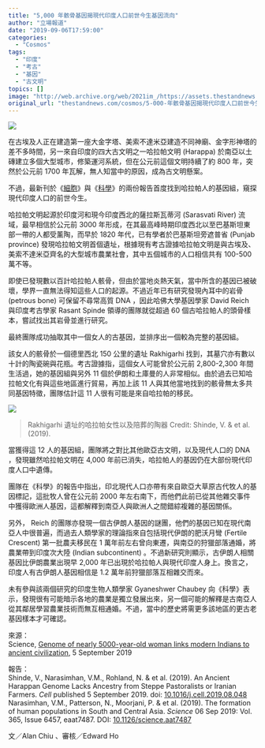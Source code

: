 ```yaml
---
title: "5,000 年骸骨基因揭現代印度人口前世今生基因流向"
author: "立場報道"
date: "2019-09-06T17:59:00"
categories:
  - "Cosmos"
tags:
  - "印度"
  - "考古"
  - "基因"
  - "古文明"
topics: []
image: "http://web.archive.org/web/2021im_/https://assets.thestandnews.com/media/photos/5000-07_nHuEo.png"
original_url: "thestandnews.com/cosmos/5-000-年骸骨基因揭現代印度人口前世今生基因流向"
---
```

![](http://web.archive.org/web/2021im_/https://assets.thestandnews.com/media/photos/5000-07_nHuEo.png)

在古埃及人正在建造第一座大金字塔、美索不達米亞建造不同神廟、金字形神塔的差不多時間，另一來自印度的四大古文明之一哈拉帕文明 (Harappa) 於南亞以土磚建立多個大型城市，修築運河系統，但在公元前這個文明持續了約 800 年，突然於公元前 1700 年瓦解，無人知當中的原因，成為古文明懸案。

不過，最新刊於《[細胞](http://web.archive.org/web/20211229133017/https://www.cell.com/cell/fulltext/S0092-8674(19)30967-5)》與《[科學](http://web.archive.org/web/20211229133017/https://science.sciencemag.org/content/365/6457/eaat7487)》的兩份報告首度找到哈拉帕人的基因組，窺探現代印度人口的前世今生。

哈拉帕文明起源於印度河和現今印度西北的薩拉斯瓦蒂河 (Sarasvati River) 流域，最早相信於公元前 3000 年形成，在其最高峰時期印度西北以至巴基斯坦東部一帶的人都受薰陶，而早於 1820 年代，已有學者於巴基斯坦旁遮普省 (Punjab province) 發現哈拉帕文明首個遺址，根據現有考古證據哈拉帕文明是與古埃及、美索不達米亞齊名的大型城市農業社會，其中五個城市的人口相信共有 100-500 萬不等。

即使已發現數以百計哈拉帕人骸骨，但由於當地炎熱天氣，當中所含的基因已被破壞，學界一直無法得知這些人口的起源。不過近年已有研究發現內耳中的岩骨 (petrous bone) 可保留不尋常高質 DNA ，因此哈佛大學基因學家 David Reich 與印度考古學家 Rasant Spinde 領導的團隊就從超過 60 個古哈拉帕人的頭骨樣本，嘗試找出其岩骨並進行研究。

最終團隊成功抽取其中一個女人的古基因，並排序出一個較為完整的基因組。

該女人的骸骨於一個德里西北 150 公里的遺址 Rakhigarhi 找到，其墓穴亦有數以十計的陶瓷碗與花瓶。考古證據指，這個女人可能曾於公元前 2,800-2,300 年間生活過，她的基因組與另外 11 個於伊朗和土庫曼的人非常相似。由於過去已知哈拉帕文化有與這些地區進行貿易，再加上該 11 人與其他當地找到的骸骨無太多共同基因特徵，團隊估計這 11 人很有可能是來自哈拉帕的移民。

![](http://web.archive.org/web/2021im_/https://assets.thestandnews.com/media/photos/asia_1280p_4OAtS.jpg)
> Rakhigarhi 遺址的哈拉帕女性以及陪葬的陶器 Credit: Shinde, V. & et al. (2019).

當獲得這 12 人的基因組，團隊將之對比其他歐亞古文明，以及現代人口的 DNA ，發現雖然哈拉帕文明在 4,000 年前已消失，哈拉帕人的基因仍在大部份現代印度人口中遺傳。

團隊在《科學》的報告中指出，印北現代人口亦帶有來自歐亞大草原古代牧人的基因標記，這批牧人曾在公元前 2000 年左右南下，而他們此前已從其他雜交事件中獲得歐洲人基因，這都解釋到南亞人與歐洲人之間錯綜複雜的基因關係。

另外， Reich 的團隊亦發現一個古伊朗人基因的謎團，他們的基因已知在現代南亞人中很普遍，而過去人類學家的理論指來自包括現代伊朗的肥沃月彎 (Fertile Crescent) 第一批農夫移民在 1 萬年前左右曾向東遷，與南亞的狩獵部落通婚，將農業帶到印度次大陸 (Indian subcontinent) 。不過新研究則顯示，古伊朗人相關基因比伊朗農業出現早 2,000 年已出現於哈拉帕人與現代印度人身上。換言之，印度人有古伊朗人基因相信是 1.2 萬年前狩獵部落互相雜交而來。

未有參與該兩個研究的印度生物人類學家 Gyaneshwer Chaubey 向《科學》表示，發現很有可能暗示各地的農業是獨立發展出來，另一個可能的解釋是古南亞人從其鄰居學習農業技術而無互相通婚。不過，當中的歷史將需更多該地區的更古老基因樣本才可確認。

來源：  
Science, [Genome of nearly 5000-year-old woman links modern Indians to ancient civilization](http://web.archive.org/web/20211229133017/https://www.sciencemag.org/news/2019/09/genome-nearly-5000-year-old-woman-links-modern-indians-ancient-civilization), 5 September 2019

報告：  
Shinde, V., Narasimhan, V.M., Rohland, N. & et al. (2019). An Ancient Harappan Genome Lacks Ancestry from Steppe Pastoralists or Iranian Farmers. _Cell_ published 5 September 2019. doi: [10.1016/j.cell.2019.08.048](http://web.archive.org/web/20211229133017/https://www.cell.com/cell/fulltext/S0092-8674(19)30967-5)  
Narasimhan, V.M., Patterson, N., Moorjani, P. & et al. (2019). The formation of human populations in South and Central Asia. _Science_ 06 Sep 2019: Vol. 365, Issue 6457, eaat7487. DOI: [10.1126/science.aat7487](http://web.archive.org/web/20211229133017/https://science.sciencemag.org/content/365/6457/eaat7487)

文／Alan Chiu 、審核／Edward Ho